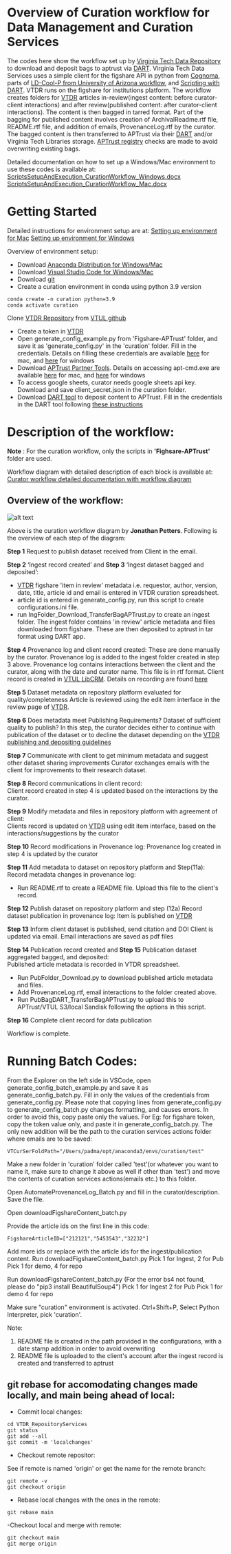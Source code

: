 # Overview of Curation workflow for Data Management and Curation Services

The codes here show the workflow set up by [Virginia Tech Data Repository](https://data.lib.vt.edu/) to download and deposit bags to aptrust via [DART](https://aptrust.github.io/dart-docs/users/workflows/). Virginia Tech Data Services uses a simple client for the figshare API in python from [Cognoma](https://github.com/cognoma/figshare), parts of [LD-Cool-P from University of Arizona workflow]( https://github.com/padmacarstens/LD-Cool-P), and [Scripting with DART](https://aptrust.github.io/dart-docs/users/scripting/). VTDR runs on the figshare for institutions platform.
The workflow creates folders for [VTDR](https://data.lib.vt.edu) articles in-review(ingest content: before curator-client interactions) and after review(published content: after curator-client interactions). The content is then bagged in tarred format. Part of the bagging for published content involves creation of ArchivalReadme.rtf file, README.rtf file, and addition of emails, ProvenanceLog.rtf by the curator. The bagged content is then transferred to APTrust via their [DART](https://aptrust.github.io/dart-docs/users/workflows/) and/or Virginia Tech Libraries storage. [APTrust registry](https://aptrust.org/documentation-page/registry/) checks are made to avoid overwriting existing bags.

Detailed documentation on how to set up a Windows/Mac environment to use these codes is available at:
[ScriptsSetupAndExecution_CurationWorkflow_Windows.docx](https://github.com/VTUL/VTDR_RepositoryServices/blob/main/ScriptsSetupAndExecution_CurationWorkflow_Windows.docx)
[ScriptsSetupAndExecution_CurationWorkflow_Mac.docx](https://github.com/VTUL/VTDR_RepositoryServices/blob/main/ScriptsSetupAndExecution_CurationWorkflow_Mac.docx)

# Getting Started
Detailed instructions for environment setup are at:
[Setting up environment for Mac](https://github.com/VTUL/VTDR_RepositoryServices/blob/main/ScriptsSetupAndExecution_CurationWorkflow_Mac.docx)
[Setting up environment for Windows](https://github.com/VTUL/VTDR_RepositoryServices/blob/main/ScriptsSetupAndExecution_CurationWorkflow_Windows.docx)

Overview of environment setup:

* Download [Anaconda Distribution for Windows/Mac](https://www.anaconda.com/download/success)
* Download [Visual Studio Code for Windows/Mac](https://code.visualstudio.com/download)
* Download [git](https://git-scm.com/downloads)
* Create a curation environment in conda using python 3.9 version
```
conda create -n curation python=3.9
conda activate curation
```
Clone [VTDR Repository](https://github.com/VTUL/VTDR_RepositoryServices) from [VTUL github](https://github.com/VTUL)
* Create a token in [VTDR](https://data.lib.vt.edu/)
* Open generate_config_example.py from 'Figshare-APTrust' folder, and save it as 'generate_config.py' in the 'curation' folder. Fill in the credentials. Details on filling these credentials are available [here](https://github.com/VTUL/VTDR_RepositoryServices/blob/main/ScriptsSetupAndExecution_CurationWorkflow_Mac.docx) for mac, and [here](https://github.com/VTUL/VTDR_RepositoryServices/blob/main/ScriptsSetupAndExecution_CurationWorkflow_Windows.docx) for windows
* Download [APTrust Partner Tools](https://aptrust.github.io/userguide/partner_tools/). Details on accessing apt-cmd.exe are available [here](https://github.com/VTUL/VTDR_RepositoryServices/blob/main/ScriptsSetupAndExecution_CurationWorkflow_Mac.docx) for mac, and [here](https://github.com/VTUL/VTDR_RepositoryServices/blob/main/ScriptsSetupAndExecution_CurationWorkflow_Windows.docx) for windows
* To access google sheets, curator needs google sheets api key. Download and save client_secret.json in the curation folder. 
* Download [DART tool](https://aptrust.github.io/dart-docs/download/) to deposit content to APTrust. Fill in the credentials in the DART tool following [these instructions](https://github.com/VTUL/VTDR_RepositoryServices/blob/main/DARTSetup_APTrust_VTLibS3Setup_CurationWorkflow.docx)


# Description of the workflow: 

**Note** : For the curation workflow, only the scripts in **'Fighsare-APTrust'** folder are used.

Workflow diagram with detailed description of each block is available at:
[Curator workflow detailed documentation with workflow diagram](https://github.com/VTUL/VTDR_RepositoryServices/blob/main/CuratorWorkflowDiagramWithScriptExecution_v2_20231108.docx)

## Overview of the workflow: 

![alt text](image.png)

Above is the curation workflow diagram by __Jonathan Petters__. Following is the overview of each step of the diagram:

**Step 1** Request to publish dataset received from Client in the email.

**Step 2** ‘Ingest record created’ and **Step 3** ‘Ingest dataset bagged and deposited’:
* [VTDR](https://data.lib.vt.edu/) figshare 'item in review' metadata i.e. requestor, author, version, date, title, article id and email is entered in VTDR curation spreadsheet. 
* article id is entered in generate_config.py, run this script to create configurations.ini file.
* run IngFolder_Download_TransferBagAPTrust.py to create an ingest folder. The ingest folder contains 'in review' article metadata and files downloaded from figshare. These are then deposited to aptrust in tar format using DART app.

**Step 4** Provenance log and client record created: These are done manually by the curator. Provenance log is added to the ingest folder created in step 3 above. Provenance log contains interactions between the client and the curator, along with the date and curator name. This file is in rtf format. Client record is created in [VTUL LibCRM](https://vt.libapps.com/libapps/login.php?site_id=17108&target=/). Details on recording are found [here](https://github.com/VTUL/VTDR_RepositoryServices/blob/main/CuratorWorkflowDiagramWithScriptExecution_v2_20231108.docx)

**Step 5** Dataset metadata on repository platform evaluated for quality/completeness 
Article is reviewed using the edit item interface in the review page of [VTDR](https://data.lib.vt.edu/). 

**Step 6** Does metadata meet Publishing Requirements? Dataset of sufficient quality to publish?
In this step, the curator decides either to continue with publication of the dataset or to decline the dataset depending on the [VTDR publishing and depositing guidelines](https://guides.lib.vt.edu/VirginiaTechDataRepository/About)	

**Step 7** Communicate with client to get minimum metadata and suggest other dataset sharing improvements
Curator exchanges emails with the client for improvements to their research dataset.

**Step 8** Record communications in client record:	
Client record created in step 4 is updated based on the interactions by the curator.

**Step 9** Modify metadata and files in repository platform with agreement of client:	
Clients record is updated on [VTDR](https://data.lib.vt.edu/) using edit item interface, based on the interactions/suggestions by the curator

**Step 10** Record modifications in Provenance log:	
Provenance log created in step 4 is updated by the curator

**Step 11** Add metadata to dataset on repository platform and Step(11a): Record metadata changes in provenance log:	
* Run README.rtf to create a README file. Upload this file to the client's record. 

**Step 12** Publish dataset on repository platform and step (12a) Record dataset publication in provenance log:	
Item is published on [VTDR](https://data.lib.vt.edu/) 

**Step 13** Inform client dataset is published, send citation and DOI
Client is updated via email. Email interactions are saved as pdf files

**Step 14** Publication record created	and **Step 15** Publication dataset aggregated bagged, and deposited:	
Published article metadata is recorded in VTDR spreadsheet. 
* Run PubFolder_Download.py to download published article metadata and files. 
* Add ProvenanceLog.rtf, email interactions to the folder created above.
* Run PubBagDART_TransferBagAPTrust.py to upload this to APTrust/VTUL S3/local Sandisk following the options in this script. 

**Step 16** Complete client record for data publication

Workflow is complete.



# Running Batch Codes:

From the Explorer on the left side in VSCode, open generate_config_batch_example.py and save it as generate_config_batch.py. Fill in only the values of the credentials from generate_config.py. Please note that copying lines from generate_config.py to generate_config_batch.py changes formatting, and causes errors. In order to avoid this, copy paste only the values. For Eg: for figshare token, copy the token value only, and paste it in generate_config_batch.py.
The only new addition will be the path to the curation services actions folder where emails are to be saved:

    VTCurSerFoldPath="/Users/padma/opt/anaconda3/envs/curation/test"

Make a new folder in 'curation' folder called 'test'(or whatever you want to name it, make sure to change it above as well if other than 'test') and move the contents of curation services actions(emails etc.) to this folder.

Open AutomateProvenanceLog_Batch.py and fill in the curator/description. Save the file. 
 
Open downloadFigshareContent_batch.py

Provide the article ids on the first line in this code:
```
FigshareArticleID=["212121","5453543","32232"]
```
Add more ids or replace with the article ids for the ingest/publication content. 
Run downloadFigshareContent_batch.py
Pick 1 for Ingest, 2 for Pub
Pick 1 for demo, 4 for repo

Run downloadFigshareContent_batch.py
(For the error bs4 not found, please do "pip3 install BeautifulSoup4")
Pick 1 for Ingest 2 for Pub
Pick 1 for demo 4 for repo

Make sure "curation" environment is activated. Ctrl+Shift+P, Select Python Interpreter, pick 'curation'.

Note: 
1. README file is created in the path provided in the configurations, with a date stamp addition in order to avoid overwriting
2. README file is uploaded to the client's account after the ingest record is created and transferred to aptrust

## git rebase for accomodating changes made locally, and main being ahead of local:

- Commit local changes:

```
cd VTDR_RepositoryServices
git status
git add --all
git commit -m 'localchanges'
```

- Checkout remote repositor:

See if remote is named 'origin' or get the name for the remote branch:
```
git remote -v 
git checkout origin
```

- Rebase local changes with the ones in the remote: 
```
git rebase main
```

-Checkout local and merge with remote:
```
git checkout main
git merge origin
```